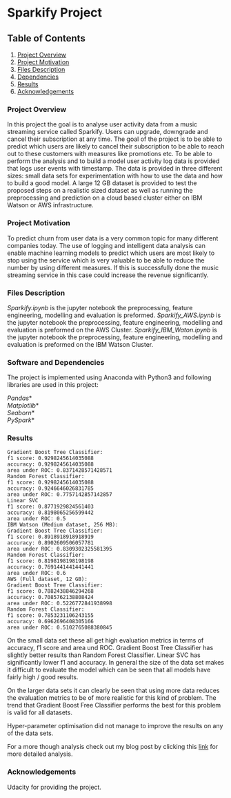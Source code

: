 # Sparkify Project

## Table of Contents

1. [Project Overview](#overview)
2. [Project Motivation](#motivation)
3. [Files Description](#description)
4. [Dependencies](#dependencies)
4. [Results](#results)
5. [Acknowledgements](#acknowledgements)


### Project Overview <a name = "overview"></a>

In this project the goal is to analyse user activity data from a music streaming service called Sparkify. Users can upgrade, downgrade and cancel their subscription at any time. The goal of the project is to be able to predict which users are likely to cancel their subscription to be able to reach out to these customers with measures like promotions etc. To be able to perform the analysis and to build a model user activity log data is provided that logs user events with timestamp. The data is provided in three different sizes: small data sets for experimentation with how to use the data and how to build a good model. A large 12 GB dataset is provided to test the proposed steps on a realistic sized dataset as well as running the preprocessing and prediction on a cloud based cluster either on IBM Watson or AWS infrastructure.

### Project Motivation <a name = "motivation"></a>

To predict churn from user data is a very common topic for many different companies today. The use of logging and intelligent data analysis can enable machine learning models to predict which users are most likely to stop using the service which is very valuable to be able to reduce the number by using different measures. If this is successfully done the music streaming service in this case could increase the revenue significantly.

### Files Description <a name = "description"></a>

*Sparkify.ipynb* is the jupyter notebook the preprocessing, feature engineering, modelling and evaluation is preformed.
*Sparkify_AWS.ipynb* is the jupyter notebook the preprocessing, feature engineering, modelling and evaluation is preformed on the AWS Cluster.
*Sparkify_IBM_Waton.ipynb* is the jupyter notebook the preprocessing, feature engineering, modelling and evaluation is preformed on the IBM Watson Cluster.


### Software and Dependencies <a name = "dependencies"></a>

The project is implemented using Anaconda with Python3 and following libraries are used in this project:

*Pandas**<br>
*Matplotlib**<br>
*Seaborn**<br>
*PySpark**<br>

### Results <a name = "results"></a>

```Local machine (Mini dataset, 128 MB):
Gradient Boost Tree Classifier:
f1 score: 0.9298245614035088
accuracy: 0.9298245614035088
area under ROC: 0.8371428571428571
Random Forest Classifier:
f1 score: 0.9298245614035088
accuracy: 0.9246646026831785
area under ROC: 0.7757142857142857
Linear SVC
f1 score: 0.8771929824561403
accuracy: 0.8198065256599442
area under ROC: 0.5
IBM Watson (Medium dataset, 256 MB):
Gradient Boost Tree Classifier:
f1 score: 0.8918918918918919
accuracy: 0.8902609506057781
area under ROC: 0.8309302325581395
Random Forest Classifier:
f1 score: 0.8198198198198198
accuracy: 0.7691441441441441
area under ROC: 0.6
AWS (Full dataset, 12 GB):
Gradient Boost Tree Classifier:
f1 score: 0.7882438846294268
accuracy: 0.7085762138808424
area under ROC: 0.5226772841938998
Random Forest Classifier:
f1 score: 0.7853231106243155
accuracy: 0.6962696408305166
area under ROC: 0.5102765088380845
```

On the small data set these all get high evaluation metrics in terms of accuracy, f1 score and area und ROC. Gradient Boost Tree Classifier has slightly better results than Random Forest Classifier. Linear SVC has significantly lower f1 and accuracy. In general the size of the data set makes it difficult to evaluate the model which can be seen that all models have fairly high / good results.

On the larger data sets it can clearly be seen that using more data reduces the evaluation metrics to be of more realistic for this kind of problem. The trend that Gradient Boost Free Classifier performs the best for this problem is valid for all datasets.

Hyper-parameter optimisation did not manage to improve the results on any of the data sets.

For a more though analysis check out my blog post by clicking this [link](https://medium.com/@dan.gunnarsson/prediction-of-churn-using-pyspark-990221840ce0) for more detailed analysis.

### Acknowledgements <a name = "acknowledgements"></a>

Udacity for providing the project.
